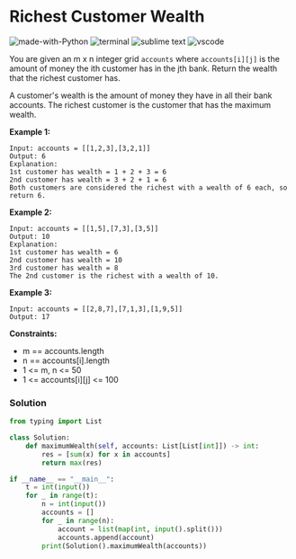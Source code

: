 # Richest Customer Wealth
![made-with-Python](https://img.shields.io/badge/Made%20with-Python-007396.svg)
![terminal](https://img.shields.io/badge/Windows%20Terminal-4D4D4D?logo=windows%20terminal&logoColor=white)
![sublime text](https://img.shields.io/badge/sublime_text-%23575757.svg?logo=sublime-text&logoColor=important)
![vscode](https://img.shields.io/badge/Visual_Studio_Code-0078D4?logo=visual%20studio%20code&logoColor=white)

You are given an m x n integer grid `accounts` where `accounts[i][j]` is the amount of money the i​​​​​​​​​​​th​​​​ customer has in the j​​​​​​​​​​​th​​​​ bank. Return the wealth that the richest customer has.

A customer's wealth is the amount of money they have in all their bank accounts. The richest customer is the customer that has the maximum wealth.

__Example 1:__
```
Input: accounts = [[1,2,3],[3,2,1]]
Output: 6
Explanation:
1st customer has wealth = 1 + 2 + 3 = 6
2nd customer has wealth = 3 + 2 + 1 = 6
Both customers are considered the richest with a wealth of 6 each, so return 6.
```
__Example 2:__
```
Input: accounts = [[1,5],[7,3],[3,5]]
Output: 10
Explanation:
1st customer has wealth = 6
2nd customer has wealth = 10
3rd customer has wealth = 8
The 2nd customer is the richest with a wealth of 10.
```
__Example 3:__
```
Input: accounts = [[2,8,7],[7,1,3],[1,9,5]]
Output: 17
```

__Constraints:__
- m == accounts.length
- n == accounts[i].length
- 1 <= m, n <= 50
- 1 <= accounts[i][j] <= 100

### Solution
```py
from typing import List

class Solution:
    def maximumWealth(self, accounts: List[List[int]]) -> int:
        res = [sum(x) for x in accounts]
        return max(res)

if __name__ == "__main__":
    t = int(input())
    for _ in range(t):
        n = int(input())
        accounts = []
        for _ in range(n):
            account = list(map(int, input().split()))
            accounts.append(account)
        print(Solution().maximumWealth(accounts))
```